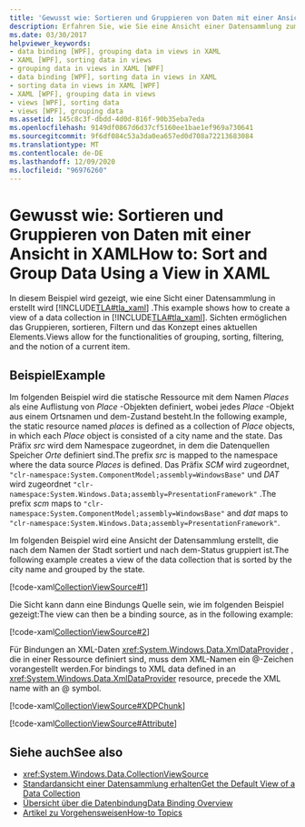 ```yaml
---
title: 'Gewusst wie: Sortieren und Gruppieren von Daten mit einer Ansicht in XAML'
description: Erfahren Sie, wie Sie eine Ansicht einer Datensammlung zum Gruppieren, Sortieren und Filtern im Windows Presentation Foundation (WPF) erstellen können.
ms.date: 03/30/2017
helpviewer_keywords:
- data binding [WPF], grouping data in views in XAML
- XAML [WPF], sorting data in views
- grouping data in views in XAML [WPF]
- data binding [WPF], sorting data in views in XAML
- sorting data in views in XAML [WPF]
- XAML [WPF], grouping data in views
- views [WPF], sorting data
- views [WPF], grouping data
ms.assetid: 145c8c3f-dbdd-4d0d-816f-90b35eba7eda
ms.openlocfilehash: 9149df0867d6d37cf5160ee1bae1ef969a730641
ms.sourcegitcommit: 9f6df084c53a3da0ea657ed0d708a72213683084
ms.translationtype: MT
ms.contentlocale: de-DE
ms.lasthandoff: 12/09/2020
ms.locfileid: "96976260"
---
```

# <a name="how-to-sort-and-group-data-using-a-view-in-xaml"></a><span data-ttu-id="147c9-103">Gewusst wie: Sortieren und Gruppieren von Daten mit einer Ansicht in XAML</span><span class="sxs-lookup"><span data-stu-id="147c9-103">How to: Sort and Group Data Using a View in XAML</span></span>
<span data-ttu-id="147c9-104">In diesem Beispiel wird gezeigt, wie eine Sicht einer Datensammlung in erstellt wird [!INCLUDE[TLA#tla_xaml](../../../includes/tlasharptla-xaml-md.md)] .</span><span class="sxs-lookup"><span data-stu-id="147c9-104">This example shows how to create a view of a data collection in [!INCLUDE[TLA#tla_xaml](../../../includes/tlasharptla-xaml-md.md)].</span></span> <span data-ttu-id="147c9-105">Sichten ermöglichen das Gruppieren, sortieren, Filtern und das Konzept eines aktuellen Elements.</span><span class="sxs-lookup"><span data-stu-id="147c9-105">Views allow for the functionalities of grouping, sorting, filtering, and the notion of a current item.</span></span>  
  
## <a name="example"></a><span data-ttu-id="147c9-106">Beispiel</span><span class="sxs-lookup"><span data-stu-id="147c9-106">Example</span></span>  
 <span data-ttu-id="147c9-107">Im folgenden Beispiel wird die statische Ressource mit dem Namen *Places* als eine Auflistung von *Place* -Objekten definiert, wobei jedes *Place* -Objekt aus einem Ortsnamen und dem-Zustand besteht.</span><span class="sxs-lookup"><span data-stu-id="147c9-107">In the following example, the static resource named *places* is defined as a collection of *Place* objects, in which each *Place* object is consisted of a city name and the state.</span></span> <span data-ttu-id="147c9-108">Das Präfix *src* wird dem Namespace zugeordnet, in dem die Datenquellen Speicher *Orte* definiert sind.</span><span class="sxs-lookup"><span data-stu-id="147c9-108">The prefix *src* is mapped to the namespace where the data source *Places* is defined.</span></span> <span data-ttu-id="147c9-109">Das Präfix *SCM* wird zugeordnet, `"clr-namespace:System.ComponentModel;assembly=WindowsBase"` und *DAT* wird zugeordnet `"clr-namespace:System.Windows.Data;assembly=PresentationFramework"` .</span><span class="sxs-lookup"><span data-stu-id="147c9-109">The prefix *scm* maps to `"clr-namespace:System.ComponentModel;assembly=WindowsBase"` and *dat* maps to `"clr-namespace:System.Windows.Data;assembly=PresentationFramework"`.</span></span>  
  
 <span data-ttu-id="147c9-110">Im folgenden Beispiel wird eine Ansicht der Datensammlung erstellt, die nach dem Namen der Stadt sortiert und nach dem-Status gruppiert ist.</span><span class="sxs-lookup"><span data-stu-id="147c9-110">The following example creates a view of the data collection that is sorted by the city name and grouped by the state.</span></span>  
  
 [!code-xaml[CollectionViewSource#1](~/samples/snippets/csharp/VS_Snippets_Wpf/CollectionViewSource/CS/window1.xaml#1)]  
  
 <span data-ttu-id="147c9-111">Die Sicht kann dann eine Bindungs Quelle sein, wie im folgenden Beispiel gezeigt:</span><span class="sxs-lookup"><span data-stu-id="147c9-111">The view can then be a binding source, as in the following example:</span></span>  
  
 [!code-xaml[CollectionViewSource#2](~/samples/snippets/csharp/VS_Snippets_Wpf/CollectionViewSource/CS/window1.xaml#2)]  
  
 <span data-ttu-id="147c9-112">Für Bindungen an XML-Daten <xref:System.Windows.Data.XmlDataProvider> , die in einer Ressource definiert sind, muss dem XML-Namen ein @-Zeichen vorangestellt werden.</span><span class="sxs-lookup"><span data-stu-id="147c9-112">For bindings to XML data defined in an <xref:System.Windows.Data.XmlDataProvider> resource, precede the XML name with an @ symbol.</span></span>  
  
 [!code-xaml[CollectionViewSource#XDPChunk](~/samples/snippets/csharp/VS_Snippets_Wpf/CollectionViewSource/CS/window1.xaml#xdpchunk)]  
  
 [!code-xaml[CollectionViewSource#Attribute](~/samples/snippets/csharp/VS_Snippets_Wpf/CollectionViewSource/CS/window1.xaml#attribute)]  
  
## <a name="see-also"></a><span data-ttu-id="147c9-113">Siehe auch</span><span class="sxs-lookup"><span data-stu-id="147c9-113">See also</span></span>

- <xref:System.Windows.Data.CollectionViewSource>
- [<span data-ttu-id="147c9-114">Standardansicht einer Datensammlung erhalten</span><span class="sxs-lookup"><span data-stu-id="147c9-114">Get the Default View of a Data Collection</span></span>](how-to-get-the-default-view-of-a-data-collection.md)
- [<span data-ttu-id="147c9-115">Übersicht über die Datenbindung</span><span class="sxs-lookup"><span data-stu-id="147c9-115">Data Binding Overview</span></span>](/dotnet/desktop-wpf/data/data-binding-overview)
- [<span data-ttu-id="147c9-116">Artikel zu Vorgehensweisen</span><span class="sxs-lookup"><span data-stu-id="147c9-116">How-to Topics</span></span>](data-binding-how-to-topics.md)
